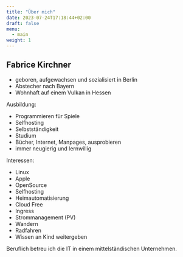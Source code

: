 ```yaml
---
title: "Über mich"
date: 2023-07-24T17:18:44+02:00
draft: false
menu:
  - main
weight: 1
---
```


## Fabrice Kirchner

* geboren, aufgewachsen und sozialisiert in Berlin
* Abstecher nach Bayern
* Wohnhaft auf einem Vulkan in Hessen

Ausbildung:

* Programmieren für Spiele
* Selfhosting
* Selbstständigkeit
* Studium
* Bücher, Internet, Manpages, ausprobieren
* immer neugierig und lernwillig

Interessen:

* Linux
* Apple
* OpenSource
* Selfhosting
* Heimautomatisierung
* Cloud Free
* Ingress
* Strommanagement (PV)
* Wandern
* Radfahren
* Wissen an Kind weitergeben

Beruflich betreu ich die IT in einem mittelständischen Unternehmen.
